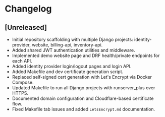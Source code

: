 # Changelog

## [Unreleased]
- Initial repository scaffolding with multiple Django projects: identity-provider, website, billing-api, inventory-api.
- Added shared JWT authentication utilities and middleware.
- Implemented demo website page and DRF health/private endpoints for each API.
- Added identity provider login/logout pages and login API.
- Added Makefile and dev certificate generation script.
- Replaced self-signed cert generation with Let's Encrypt via Docker Compose.
- Updated Makefile to run all Django projects with runserver_plus over HTTPS.
- Documented domain configuration and Cloudflare-based certificate flow.
- Fixed Makefile tab issues and added `LetsEncrypt.md` documentation.
